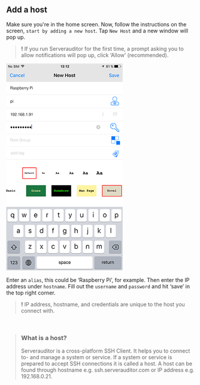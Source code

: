 ## Add a host

Make sure you're in the home screen. Now, follow the instructions on the screen, `start by adding a new host`. Tap `New Host` and a new window will pop up.

> **!** If you run Serverauditor for the first time, a prompt asking you to allow notifications will pop up, click ‘Allow’ (recommended).

![Serverauditor ‘New Host’ configuration](../../.images/screenshots/ssh-ios-config.png)

Enter an `alias`, this could be ‘Raspberry Pi’, for example. Then enter the IP address under `hostname`. Fill out the `username` and `password` and hit ‘save’ in the top right corner.

> **!** IP address, hostname, and credentials are unique to the host you connect with.

&nbsp;

> ### What is a host?
> Serverauditor is a cross-platform SSH Client. It helps you to connect to- and manage a system or service. If a system or service is prepared to accept SSH connections it is called a host. A host can be found through hostname e.g. ssh.serverauditor.com or IP address e.g. 192.168.0.21. 
